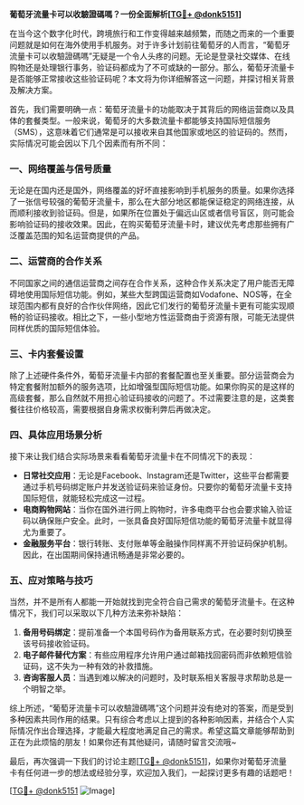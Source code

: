 **葡萄牙流量卡可以收驗證碼嗎？一份全面解析[[TG💪+ @donk5151](https://t.me/s/donk5151)]**

在当今这个数字化时代，跨境旅行和工作变得越来越频繁，而随之而来的一个重要问题就是如何在海外使用手机服务。对于许多计划前往葡萄牙的人而言，“葡萄牙流量卡可以收驗證碼嗎”无疑是一个令人头疼的问题。无论是登录社交媒体、在线购物还是处理银行事务，验证码都成为了不可或缺的一部分。那么，葡萄牙流量卡是否能够正常接收这些验证码呢？本文将为你详细解答这一问题，并探讨相关背景及解决方案。

首先，我们需要明确一点：葡萄牙流量卡的功能取决于其背后的网络运营商以及具体的套餐类型。一般来说，葡萄牙的大多数流量卡都能够支持国际短信服务（SMS），这意味着它们通常是可以接收来自其他国家或地区的验证码的。然而，实际情况可能会因以下几个因素而有所不同：

### **一、网络覆盖与信号质量**
无论是在国内还是国外，网络覆盖的好坏直接影响到手机服务的质量。如果你选择了一张信号较强的葡萄牙流量卡，那么在大部分地区都能保证稳定的网络连接，从而顺利接收到验证码。但是，如果所在位置处于偏远山区或者信号盲区，则可能会影响验证码的接收效果。因此，在购买葡萄牙流量卡时，建议优先考虑那些拥有广泛覆盖范围的知名运营商提供的产品。

### **二、运营商的合作关系**
不同国家之间的通信运营商之间存在合作关系，这种合作关系决定了用户能否无障碍地使用国际短信功能。例如，某些大型跨国运营商如Vodafone、NOS等，在全球范围内都有良好的合作伙伴网络，因此它们发行的葡萄牙流量卡更有可能实现顺畅的验证码接收。相比之下，一些小型地方性运营商由于资源有限，可能无法提供同样优质的国际短信体验。

### **三、卡内套餐设置**
除了上述硬件条件外，葡萄牙流量卡内部的套餐配置也至关重要。部分运营商会为特定套餐附加额外的服务选项，比如增强型国际短信功能。如果你购买的是这样的高级套餐，那么自然就不用担心验证码接收的问题了。不过需要注意的是，这类套餐往往价格较高，需要根据自身需求权衡利弊后再做决定。

### **四、具体应用场景分析**
接下来让我们结合实际场景来看看葡萄牙流量卡在不同情况下的表现：
- **日常社交应用**：无论是Facebook、Instagram还是Twitter，这些平台都需要通过手机号码绑定账户并发送验证码来验证身份。只要你的葡萄牙流量卡支持国际短信，就能轻松完成这一过程。
- **电商购物网站**：当你在国外进行网上购物时，许多电商平台也会要求输入验证码以确保账户安全。此时，一张具备良好国际短信功能的葡萄牙流量卡就显得尤为重要了。
- **金融服务平台**：银行转账、支付账单等金融操作同样离不开验证码保护机制。因此，在出国期间保持通讯畅通是非常必要的。

### **五、应对策略与技巧**
当然，并不是所有人都能一开始就找到完全符合自己需求的葡萄牙流量卡。在这种情况下，我们可以采取以下几种方法来弥补缺陷：
1. **备用号码绑定**：提前准备一个本国号码作为备用联系方式，在必要时刻切换至该号码接收验证码。
2. **电子邮件替代方案**：有些应用程序允许用户通过邮箱找回密码而非依赖短信验证码，这不失为一种有效的补救措施。
3. **咨询客服人员**：当遇到难以解决的问题时，及时联系相关客服寻求帮助总是一个明智之举。

综上所述，“葡萄牙流量卡可以收驗證碼嗎”这个问题并没有绝对的答案，而是受到多种因素共同作用的结果。只有综合考虑以上提到的各种影响因素，并结合个人实际情况作出合理选择，才能最大程度地满足自己的需求。希望这篇文章能够帮助到正在为此烦恼的朋友！如果你还有其他疑问，请随时留言交流哦~

最后，再次强调一下我们的讨论主题[[TG💪+ @donk5151](https://t.me/s/donk5151)]，如果你对葡萄牙流量卡有任何进一步的想法或经验分享，欢迎加入我们，一起探讨更多有趣的话题吧！

[[TG💪+ @donk5151](https://t.me/s/donk5151) ![Image](https://i.postimg.cc/rwNCRYN7/Snipaste-2025-04-30-17-27-05.png)]